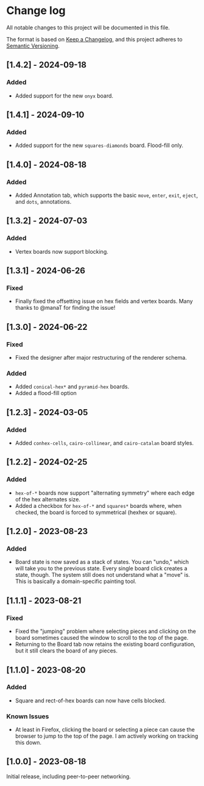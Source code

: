 # Change log

All notable changes to this project will be documented in this file.

The format is based on [Keep a Changelog](https://keepachangelog.com/en/1.0.0/),
and this project adheres to [Semantic Versioning](https://semver.org/spec/v2.0.0.html).

## [1.4.2] - 2024-09-18

### Added

-   Added support for the new `onyx` board.

## [1.4.1] - 2024-09-10

### Added

-   Added support for the new `squares-diamonds` board. Flood-fill only.

## [1.4.0] - 2024-08-18

### Added

-   Added Annotation tab, which supports the basic `move`, `enter`, `exit`, `eject`, and `dots`, annotations.

## [1.3.2] - 2024-07-03

### Added

-   Vertex boards now support blocking.

## [1.3.1] - 2024-06-26

### Fixed

-   Finally fixed the offsetting issue on hex fields and vertex boards. Many thanks to @manaT for finding the issue!

## [1.3.0] - 2024-06-22

### Fixed

-   Fixed the designer after major restructuring of the renderer schema.

### Added

-   Added `conical-hex*` and `pyramid-hex` boards.
-   Added a flood-fill option

## [1.2.3] - 2024-03-05

### Added

-   Added `conhex-cells`, `cairo-collinear`, and `cairo-catalan` board styles.

## [1.2.2] - 2024-02-25

### Added

-   `hex-of-*` boards now support "alternating symmetry" where each edge of the hex alternates size.
-   Added a checkbox for `hex-of-*` and `squares*` boards where, when checked, the board is forced to symmetrical (hexhex or square).

## [1.2.0] - 2023-08-23

### Added

-   Board state is now saved as a stack of states. You can "undo," which will take you to the previous state. Every single board click creates a state, though. The system still does not understand what a "move" is. This is basically a domain-specific painting tool.

## [1.1.1] - 2023-08-21

### Fixed

-   Fixed the "jumping" problem where selecting pieces and clicking on the board sometimes caused the window to scroll to the top of the page.
-   Returning to the Board tab now retains the existing board configuration, but it still clears the board of any pieces.

## [1.1.0] - 2023-08-20

### Added

-   Square and rect-of-hex boards can now have cells blocked.

### Known Issues

-   At least in Firefox, clicking the board or selecting a piece can cause the browser to jump to the top of the page. I am actively working on tracking this down.

## [1.0.0] - 2023-08-18

Initial release, including peer-to-peer networking.
